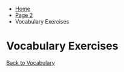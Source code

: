 <ul class="breadcrumb">
  <li><a href="index.html">Home</a></li>
  <li><a href="page2.html">Page 2</a></li>
  <li>Vocabulary Exercises</li>
</ul>



<h1>Vocabulary Exercises </h1>



<p>
  <a style="float:left;" href="page2.html">Back to Vocabulary</a>
</p>
<div style="clear:both;"></div>
   
